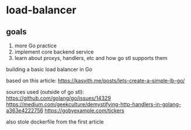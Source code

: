 # load-balancer

## goals

1. more Go practice
2. implement core backend service
3. learn about proxys, handlers, etc and how go stl supports them

building a basic load balancer in Go

based on this article: https://kasvith.me/posts/lets-create-a-simple-lb-go/

sources used (outside of go stl):
https://github.com/golang/go/issues/14329
https://medium.com/geekculture/demystifying-http-handlers-in-golang-a363e4222756
https://gobyexample.com/tickers

also stole dockerfile from the first article
